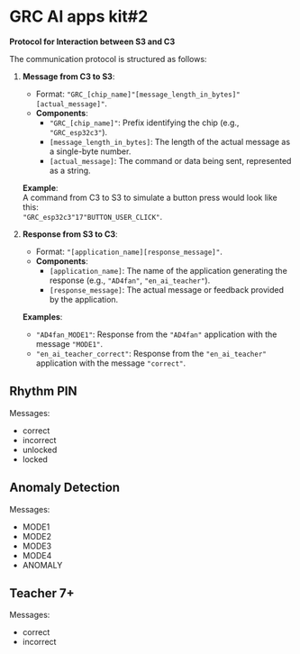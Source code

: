 # GRC AI apps kit#2

**Protocol for Interaction between S3 and C3**

The communication protocol is structured as follows:

1. **Message from C3 to S3**:
   - Format: `"GRC_[chip_name]"[message_length_in_bytes]"[actual_message]"`.
   - **Components**:
     - `"GRC_[chip_name]"`: Prefix identifying the chip (e.g., `"GRC_esp32c3"`).
     - `[message_length_in_bytes]`: The length of the actual message as a single-byte number.
     - `[actual_message]`: The command or data being sent, represented as a string.

   **Example**:  
   A command from C3 to S3 to simulate a button press would look like this:  
   `"GRC_esp32c3"17"BUTTON_USER_CLICK"`.

2. **Response from S3 to C3**:
   - Format: `"[application_name][response_message]"`.
   - **Components**:
     - `[application_name]`: The name of the application generating the response (e.g., `"AD4fan"`, `"en_ai_teacher"`).
     - `[response_message]`: The actual message or feedback provided by the application.

   **Examples**:
   - `"AD4fan_MODE1"`: Response from the `"AD4fan"` application with the message `"MODE1"`.
   - `"en_ai_teacher_correct"`: Response from the `"en_ai_teacher"` application with the message `"correct"`.

## Rhythm PIN
Messages:
- correct
- incorrect
- unlocked
- locked

## Anomaly Detection
Messages:
- MODE1
- MODE2
- MODE3
- MODE4
- ANOMALY

## Teacher 7+
Messages:
- correct
- incorrect

